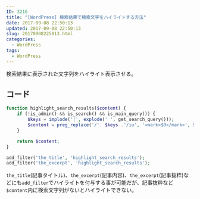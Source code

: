```yaml
---
ID: 3216
title: "[WordPress] 検索結果で検索文字をハイライトする方法"
date: 2017-09-08 22:50:13
updated: 2017-09-08 22:50:13
slug: 20170908225013.html
categories:
  - WordPress
tags:
  - WordPress
---
```


検索結果に表示された文字列をハイライト表示させる。

<!--more-->

## コード

```php
function highlight_search_results($content) {
    if (!is_admin() && is_search() && is_main_query()) {
        $keys = implode('|', explode(' ', get_search_query()));
        $content = preg_replace('/'. $keys .'/iu', '<mark>$0</mark>', $content);
    }

    return $content;
}

add_filter('the_title', 'highlight_search_results');
add_filter('the_excerpt', 'highlight_search_results');
```

`the_title`(記事タイトル)、`the_excerpt`(記事内容)、`the_excerpt`(記事抜粋)などにも`add_filter`でハイライトを付与する事が可能だが、記事抜粋など`$content`内に検索文字列がないとハイライトできない。
